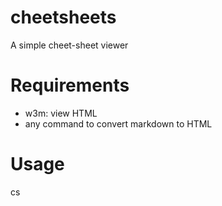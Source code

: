 # cheetsheets
A simple cheet-sheet viewer

# Requirements
- w3m: view HTML
- any command to convert markdown to HTML

# Usage
cs <command name>
